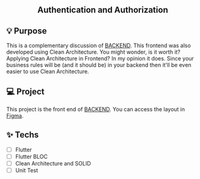 <div align="center">

## Authentication and Authorization

</div>

##

## 💡 Purpose

This is a complementary discussion of [BACKEND](https://github.com/gsaaraujo/authentication-and-authorization-backend). This frontend was also developed using Clean Architecture. 
You might wonder, is it worth it? Applying Clean Architecture in Frontend? In my opinion it does. Since your business rules will be (and it should be) in your backend then it'll be even easier to use Clean Architecture.


## 💻 Project

This project is the front end of [BACKEND](https://github.com/gsaaraujo/authentication-and-authorization-backend).
You can access the layout in [Figma](https://www.figma.com/file/QnNHfVjGgIHskldKThYPX6/authentication_authorization?node-id=0%3A1).

## ✨ Techs

- [ ] Flutter
- [ ] Flutter BLOC
- [ ] Clean Architecture and SOLID
- [ ] Unit Test